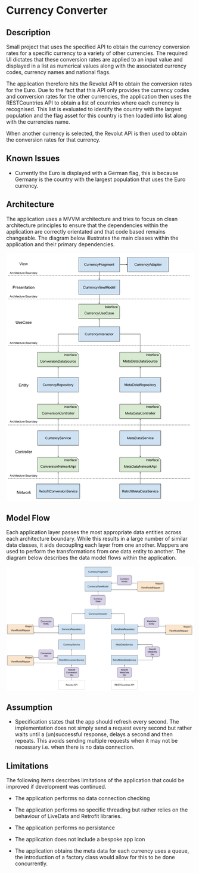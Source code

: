 # Currency Converter

## Description

Small project that uses the specified API to obtain the currency conversion rates for a specific currency to a variety of other currencies. The required UI dictates that these conversion rates are applied to an input value and displayed in a list as numerical values along with the associated currency codes, currency names and national flags.
 
The application therefore hits the Revolut API to obtain the conversion rates for the Euro. Due to the fact that this API only provides the currency codes and conversion rates for the other currencies, the application then uses the RESTCountries API to obtain a list of countries where each currency is recognised. This list is evaluated to identify the country with the largest population and the flag asset for this country is then loaded into list along with the currencies name.

When another currency is selected, the Revolut API is then used to obtain the conversion rates for that currency.

## Known Issues

* Currently the Euro is displayed with a German flag, this is because Germany is the country with the largest population that uses the Euro currency.

## Architecture

The application uses a MVVM architecture and tries to focus on clean architecture principles to ensure that the dependencies within the application are correctly orientated and that code based remains changeable. The diagram below illustrates the main classes within the application and their primary dependencies. 

![alt text](./images/ArchitectureDiagram.svg "ArchitectureDiagram")

## Model Flow

Each application layer passes the most appropriate data entities across each architecture boundary. While this results in a large number of similar data classes, it aids decoupling each layer from one another. Mappers are used to perform the transformations from one data entity to another. The diagram below describes the data model flows within the application.

![alt text](./images/ModelFlow.svg "Model Flow Diagram")

## Assumption

* Specification states that the app should refresh every second. The implementation does not simply send a request every second but rather waits until a (un)successful response, delays a second and then repeats. This avoids sending multiple requests when it may not be necessary i.e. when there is no data connection.

## Limitations

The following items describes limitations of the application that could be improved if development was continued.

* The application performs no data connection checking

* The application performs no specific threading but rather relies on the behaviour of LiveData and Retrofit libraries.

* The application performs no persistance

* The application does not include a bespoke app icon

* The application obtains the meta data for each currency uses a queue, the introduction of a factory class would allow for this to be done concurrently.

